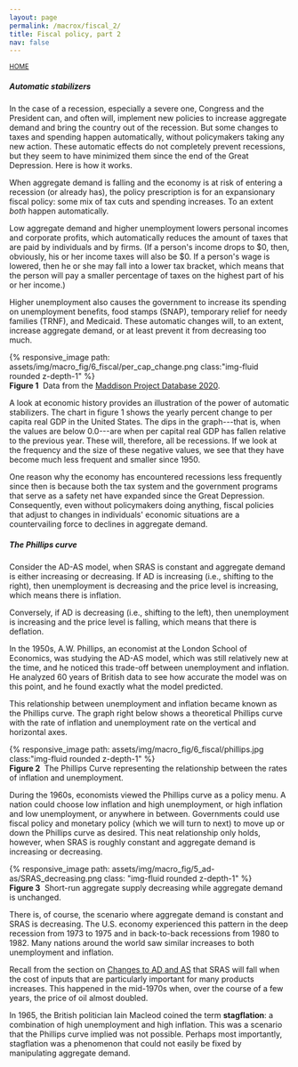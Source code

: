 ```yaml
---
layout: page
permalink: /macrox/fiscal_2/
title: Fiscal policy, part 2
nav: false
---
```


<link rel="stylesheet" href="/assets/css/table.css">

[<small>HOME</small>](/macrox/)


##### Automatic stabilizers

In the case of a recession, especially a severe one, Congress and the President can, and often will, implement new policies to increase aggregate demand and bring the country out of the recession. But some changes to taxes and spending happen automatically, without policymakers taking any new action. These automatic effects do not completely prevent recessions, but they seem to have minimized them since the end of the Great Depression. Here is how it works.

When aggregate demand is falling and the economy is at risk of entering a recession (or already has), the policy prescription is for an expansionary fiscal policy: some mix of tax cuts and spending increases. To an extent *both* happen automatically.

Low aggregate demand and higher unemployment lowers personal incomes and corporate profits, which automatically reduces the amount of taxes that are paid by individuals and by firms. (If a person's income drops to $0, then, obviously, his or her income taxes will also be $0. If a person's wage is lowered, then he or she may fall into a lower tax bracket, which means that the person will pay a smaller percentage of taxes on the highest part of his or her income.)

Higher unemployment also causes the government to increase its spending on unemployment benefits, food stamps (SNAP), temporary relief for needy families (TRNF), and Medicaid. These automatic changes will, to an extent, increase aggregate demand, or at least prevent it from decreasing too much.


<div class="container">
<div class="row">
	<div class="col-12">
		{% responsive_image path: assets/img/macro_fig/6_fiscal/per_cap_change.png class:"img-fluid rounded z-depth-1" %}
	</div>
</div>
<div class="caption"><div align="left">
<strong>Figure 1</strong>&nbsp;&nbsp;Data from the <a href="https://www.rug.nl/ggdc/historicaldevelopment/maddison/releases/maddison-project-database-2020">Maddison Project Database 2020</a>.</div>
</div>
</div>


A look at economic history provides an illustration of the power of automatic stabilizers. The chart in figure 1 shows the yearly percent change to per capita real GDP in the United States. The dips in the graph---that is, when the values are below 0.0---are when per capital real GDP has fallen relative to the previous year. These will, therefore, all be recessions. If we look at the frequency and the size of these negative values, we see that they have become much less frequent and smaller since 1950.

One reason why the economy has encountered recessions less frequently since then is because both the tax system and the government programs that serve as a safety net have expanded since the Great Depression. Consequently, even without policymakers doing anything, fiscal policies that adjust to changes in individuals' economic situations are a countervailing force to declines in aggregate demand.


##### The Phillips curve

Consider the AD-AS model, when SRAS is constant and aggregate demand is either increasing or decreasing. If AD is increasing (i.e.,  shifting to the right), then unemployment is decreasing and the price level is increasing, which means there is inflation. 

Conversely, if AD is decreasing (i.e., shifting to the left), then unemployment is increasing and the price level is falling, which means that there is deflation. 

In the 1950s, A.W. Phillips, an economist at the London School of Economics, was studying the AD-AS model, which was still relatively new at the time, and he noticed this trade-off between unemployment and inflation. He analyzed 60 years of British data to see how accurate the model was on this point, and he found exactly what the model predicted. 

This relationship between unemployment and inflation became known as the Phillips curve. The graph right below shows a theoretical Phillips curve with the rate of inflation and unemployment rate on the vertical and horizontal axes.



<div class="container">
<div class="row">
	<div class="col-7">
		{% responsive_image path: assets/img/macro_fig/6_fiscal/phillips.jpg class:"img-fluid rounded z-depth-1" %}
	</div>
</div>
<div class="caption"><div align="left">
<strong>Figure 2</strong>&nbsp;&nbsp;The Phillips Curve representing the relationship between the rates of inflation and unemployment.</div>
</div>
</div>


During the 1960s, economists viewed the Phillips curve as a policy menu. A nation could choose low inflation and high unemployment, or high inflation and low unemployment, or anywhere in between. Governments could use fiscal policy and monetary policy (which we will turn to next) to move up or down the Phillips curve as desired. This neat relationship only holds, however, when SRAS is roughly constant and aggregate demand is increasing or decreasing.


<div class="container">
<div class="row">
	<div class="col-9">
		{% responsive_image path: assets/img/macro_fig/5_ad-as/SRAS_decreasing.png class: "img-fluid rounded z-depth-1" %}
	</div>
</div>
<div class="caption"><div align="left">
<strong>Figure 3</strong>&nbsp;&nbsp;Short-run aggregate supply decreasing while aggregate demand is unchanged.</div>
</div>
</div>


There is, of course, the scenario where aggregate demand is constant and SRAS is decreasing. The U.S. economy experienced this pattern in the deep recession from 1973 to 1975 and in back-to-back recessions from 1980 to 1982. Many nations around the world saw similar increases to both unemployment and inflation. 

Recall from the section on [Changes to AD and AS](/macrox/AD_AS_shifts/) that SRAS will fall when the cost of inputs that are particularly important for many products increases. This happened in the mid-1970s when, over the course of a few years, the price of oil almost doubled. 

In 1965, the British politician Iain Macleod coined the term **stagflation**: a combination of high unemployment and high inflation. This was a scenario that the Phillips curve implied was not possible. Perhaps most importantly, stagflation was a phenomenon that could not easily be fixed by manipulating aggregate demand.

